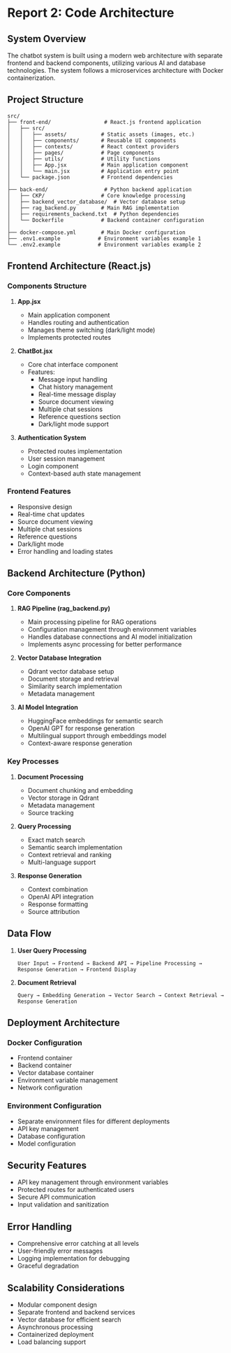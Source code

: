 # Report 2: Code Architecture

## System Overview
The chatbot system is built using a modern web architecture with separate frontend and backend components, utilizing various AI and database technologies. The system follows a microservices architecture with Docker containerization.

## Project Structure
```
src/
├── front-end/                 # React.js frontend application
│   ├── src/
│   │   ├── assets/           # Static assets (images, etc.)
│   │   ├── components/       # Reusable UI components
│   │   ├── contexts/         # React context providers
│   │   ├── pages/            # Page components
│   │   ├── utils/            # Utility functions
│   │   ├── App.jsx           # Main application component
│   │   └── main.jsx          # Application entry point
│   └── package.json          # Frontend dependencies
│
├── back-end/                  # Python backend application
│   ├── CKP/                  # Core knowledge processing
│   ├── backend_vector_database/  # Vector database setup
│   ├── rag_backend.py        # Main RAG implementation
│   ├── requirements_backend.txt  # Python dependencies
│   └── Dockerfile            # Backend container configuration
│
├── docker-compose.yml        # Main Docker configuration
├── .env1.example            # Environment variables example 1
└── .env2.example            # Environment variables example 2
```

## Frontend Architecture (React.js)

### Components Structure
1. **App.jsx**
   - Main application component
   - Handles routing and authentication
   - Manages theme switching (dark/light mode)
   - Implements protected routes

2. **ChatBot.jsx**
   - Core chat interface component
   - Features:
     - Message input handling
     - Chat history management
     - Real-time message display
     - Source document viewing
     - Multiple chat sessions
     - Reference questions section
     - Dark/light mode support

3. **Authentication System**
   - Protected routes implementation
   - User session management
   - Login component
   - Context-based auth state management

### Frontend Features
- Responsive design
- Real-time chat updates
- Source document viewing
- Multiple chat sessions
- Reference questions
- Dark/light mode
- Error handling and loading states

## Backend Architecture (Python)

### Core Components

1. **RAG Pipeline (rag_backend.py)**
   - Main processing pipeline for RAG operations
   - Configuration management through environment variables
   - Handles database connections and AI model initialization
   - Implements async processing for better performance

2. **Vector Database Integration**
   - Qdrant vector database setup
   - Document storage and retrieval
   - Similarity search implementation
   - Metadata management

3. **AI Model Integration**
   - HuggingFace embeddings for semantic search
   - OpenAI GPT for response generation
   - Multilingual support through embeddings model
   - Context-aware response generation

### Key Processes

1. **Document Processing**
   - Document chunking and embedding
   - Vector storage in Qdrant
   - Metadata management
   - Source tracking

2. **Query Processing**
   - Exact match search
   - Semantic search implementation
   - Context retrieval and ranking
   - Multi-language support

3. **Response Generation**
   - Context combination
   - OpenAI API integration
   - Response formatting
   - Source attribution

## Data Flow

1. **User Query Processing**
   ```
   User Input → Frontend → Backend API → Pipeline Processing → Response Generation → Frontend Display
   ```

2. **Document Retrieval**
   ```
   Query → Embedding Generation → Vector Search → Context Retrieval → Response Generation
   ```

## Deployment Architecture

### Docker Configuration
- Frontend container
- Backend container
- Vector database container
- Environment variable management
- Network configuration

### Environment Configuration
- Separate environment files for different deployments
- API key management
- Database configuration
- Model configuration

## Security Features
- API key management through environment variables
- Protected routes for authenticated users
- Secure API communication
- Input validation and sanitization

## Error Handling
- Comprehensive error catching at all levels
- User-friendly error messages
- Logging implementation for debugging
- Graceful degradation

## Scalability Considerations
- Modular component design
- Separate frontend and backend services
- Vector database for efficient search
- Asynchronous processing
- Containerized deployment
- Load balancing support 